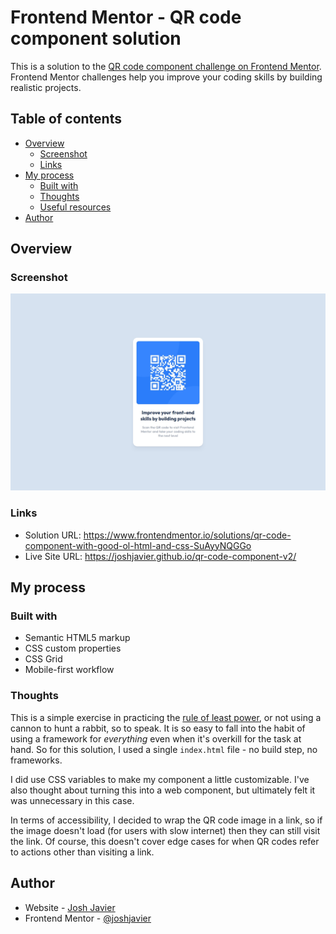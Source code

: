 # Frontend Mentor - QR code component solution

This is a solution to the [QR code component challenge on Frontend Mentor](https://www.frontendmentor.io/challenges/qr-code-component-iux_sIO_H). Frontend Mentor challenges help you improve your coding skills by building realistic projects.

## Table of contents

- [Overview](#overview)
  - [Screenshot](#screenshot)
  - [Links](#links)
- [My process](#my-process)
  - [Built with](#built-with)
  - [Thoughts](#thoughts)
  - [Useful resources](#useful-resources)
- [Author](#author)

## Overview

### Screenshot

![](./screenshot.jpg)

### Links

- Solution URL: https://www.frontendmentor.io/solutions/qr-code-component-with-good-ol-html-and-css-SuAyyNQGGo
- Live Site URL: https://joshjavier.github.io/qr-code-component-v2/

## My process

### Built with

- Semantic HTML5 markup
- CSS custom properties
- CSS Grid
- Mobile-first workflow

### Thoughts

This is a simple exercise in practicing the [rule of least power](https://en.wikipedia.org/wiki/Rule_of_least_power), or not using a cannon to hunt a rabbit, so to speak. It is so easy to fall into the habit of using a framework for _everything_ even when it's overkill for the task at hand. So for this solution, I used a single `index.html` file - no build step, no frameworks.

I did use CSS variables to make my component a little customizable. I've also thought about turning this into a web component, but ultimately felt it was unnecessary in this case.

In terms of accessibility, I decided to wrap the QR code image in a link, so if the image doesn't load (for users with slow internet) then they can still visit the link. Of course, this doesn't cover edge cases for when QR codes refer to actions other than visiting a link.

## Author

- Website - [Josh Javier](https://joshjavier.com/)
- Frontend Mentor - [@joshjavier](https://www.frontendmentor.io/profile/joshjavier)
